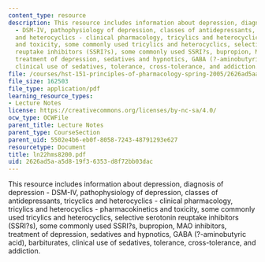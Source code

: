 ```yaml
---
content_type: resource
description: This resource includes information about depression, diagnosis of depression
  - DSM-IV, pathophysiology of depression, classes of antidepressants, tricyclics
  and heterocyclics - clinical pharmacology, tricylics and heterocyclics - pharmacokinetics
  and toxicity, some commonly used tricylics and heterocyclics, selective serotonin
  reuptake inhibitors (SSRI?s), some commonly used SSRI?s, bupropion, MAO inhibitors,
  treatment of depression, sedatives and hypnotics, GABA (?-aminobutyric acid), barbiturates,
  clinical use of sedatives, tolerance, cross-tolerance, and addiction.
file: /courses/hst-151-principles-of-pharmacology-spring-2005/2626ad5aa5d819f36353d8f72bb03dac_ln22hms8200.pdf
file_size: 162503
file_type: application/pdf
learning_resource_types:
- Lecture Notes
license: https://creativecommons.org/licenses/by-nc-sa/4.0/
ocw_type: OCWFile
parent_title: Lecture Notes
parent_type: CourseSection
parent_uid: 5502e4b6-eb0f-8058-7243-48791293e627
resourcetype: Document
title: ln22hms8200.pdf
uid: 2626ad5a-a5d8-19f3-6353-d8f72bb03dac
---
```

This resource includes information about depression, diagnosis of depression - DSM-IV, pathophysiology of depression, classes of antidepressants, tricyclics and heterocyclics - clinical pharmacology, tricylics and heterocyclics - pharmacokinetics and toxicity, some commonly used tricylics and heterocyclics, selective serotonin reuptake inhibitors (SSRI?s), some commonly used SSRI?s, bupropion, MAO inhibitors, treatment of depression, sedatives and hypnotics, GABA (?-aminobutyric acid), barbiturates, clinical use of sedatives, tolerance, cross-tolerance, and addiction.